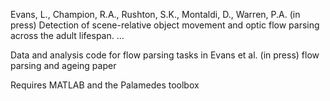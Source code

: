 Evans, L., Champion, R.A., Rushton, S.K., Montaldi, D., Warren, P.A. (in press) Detection of scene-relative object movement and optic flow parsing across the adult lifespan. ...

Data and analysis code for flow parsing tasks in Evans et al. (in press) flow parsing and ageing paper

Requires MATLAB and the Palamedes toolbox
